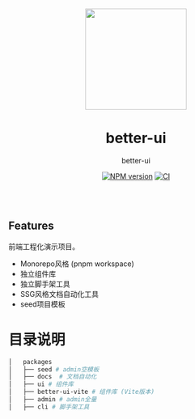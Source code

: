 <br>

<p align="center">
<img src="./assets/logo.jpeg" style="width:200px;" />
</p>

<h1 align="center">better-ui</h1>

<p align="center">
better-ui
</p>

<p align="center">
    <a href="https://www.npmjs.com/package/better-ui"><img src="https://img.shields.io/npm/v/better-ui?color=c95f8b&amp;label=" alt="NPM version"></a>
    <a href="https://github.com/h7ml/better-ui/actions/workflows/master.yml"><img src="https://github.com/h7ml/better-ui/actions/workflows/main.yml/badge.svg?branch=master" alt="CI" style="max-width: 100%;"></a>
</p>

<br>
<br>

## Features

前端工程化演示项目。

- Monorepo风格 (pnpm workspace)
- 独立组件库
- 独立脚手架工具
- SSG风格文档自动化工具
- seed项目模板

# 目录说明
```bash
│   packages
│   ├── seed # admin空模板
│   ├── docs  # 文档自动化
│   ├── ui # 组件库
│   ├── better-ui-vite # 组件库 (Vite版本)
│   ├── admin # admin全量
│   ├── cli # 脚手架工具
```

